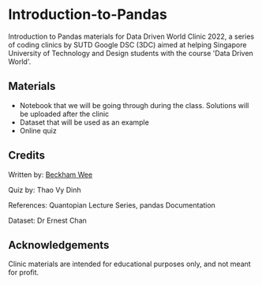 # Introduction-to-Pandas
Introduction to Pandas materials for Data Driven World Clinic 2022, a series of coding clinics by SUTD Google DSC (3DC) aimed at helping Singapore University of Technology and Design students with the course 'Data Driven World'.

## Materials
- Notebook that we will be going through during the class. Solutions will be uploaded after the clinic
- Dataset that will be used as an example
- Online quiz

## Credits
Written by: [Beckham Wee](https://www.linkedin.com/in/beckham-wee/)

Quiz by: Thao Vy Dinh

References: Quantopian Lecture Series, pandas Documentation

Dataset: Dr Ernest Chan

## Acknowledgements
Clinic materials are intended for educational purposes only, and not meant for profit.
